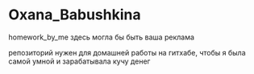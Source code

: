 # Oxana_Babushkina
 homework_by_me
здесь могла бы быть ваша реклама

репозиторий нужен для домашней работы на гитхабе, чтобы я была самой умной и зарабатывала кучу денег